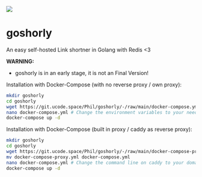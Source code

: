 ![](https://git.ucode.space/Phil/goshorly/badges/main/pipeline.svg)
# goshorly

An easy self-hosted Link shortner in Golang with Redis <3

**WARNING:**
- goshorly is in an early stage, it is not an Final Version!

Installation with Docker-Compose (with no reverse proxy / own proxy):
```bash
mkdir goshorly
cd goshorly
wget https://git.ucode.space/Phil/goshorly/-/raw/main/docker-compose.yml
nano docker-compose.yml # Change the environment variables to your needs
docker-compose up -d
```

Installation with Docker-Compose (built in proxy / caddy as reverse proxy):
```bash
mkdir goshorly
cd goshorly
wget https://git.ucode.space/Phil/goshorly/-/raw/main/docker-compose-proxy.yml
mv docker-compose-proxy.yml docker-compose.yml
nano docker-compose.yml # Change the command line on caddy to your domain & environment variables to your needs
docker-compose up -d
```
